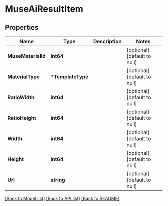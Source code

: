 # MuseAiResultItem

## Properties
Name | Type | Description | Notes
------------ | ------------- | ------------- | -------------
**MuseMaterialId** | **int64** |  | [optional] [default to null]
**MaterialType** | [***TemplateType**](TemplateType.md) |  | [optional] [default to null]
**RatioWidth** | **int64** |  | [optional] [default to null]
**RatioHeight** | **int64** |  | [optional] [default to null]
**Width** | **int64** |  | [optional] [default to null]
**Height** | **int64** |  | [optional] [default to null]
**Url** | **string** |  | [optional] [default to null]

[[Back to Model list]](../README.md#documentation-for-models) [[Back to API list]](../README.md#documentation-for-api-endpoints) [[Back to README]](../README.md)


